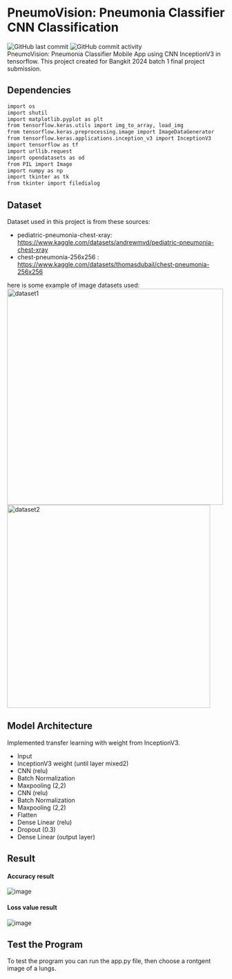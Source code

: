 # PneumoVision: Pneumonia Classifier CNN Classification
![GitHub last commit](https://img.shields.io/github/last-commit/AdnanBayu/PneumoVision-Bangkit-Capstone-ML) ![GitHub commit activity](https://img.shields.io/github/commit-activity/t/AdnanBayu/PneumoVision-Bangkit-Capstone-ML) <br/>
PneumoVision: Pneumonia Classifier Mobile App using CNN InceptionV3 in tensorflow. This project created for Bangkit 2024 batch 1 final project submission.

## Dependencies
```bash
import os
import shutil
import matplotlib.pyplot as plt
from tensorflow.keras.utils import img_to_array, load_img
from tensorflow.keras.preprocessing.image import ImageDataGenerator
from tensorflow.keras.applications.inception_v3 import InceptionV3
import tensorflow as tf
import urllib.request
import opendatasets as od
from PIL import Image
import numpy as np
import tkinter as tk
from tkinter import filedialog
```

## Dataset
Dataset used in this project is from these sources:
- pediatric-pneumonia-chest-xray: https://www.kaggle.com/datasets/andrewmvd/pediatric-pneumonia-chest-xray
- chest-pneumonia-256x256 : https://www.kaggle.com/datasets/thomasdubail/chest-pneumonia-256x256

here is some example of image datasets used: <br/>
<img src="https://github.com/user-attachments/assets/1adb938d-0537-47ab-8be9-08f6239ff29d" alt="dataset1" width="500">
<img src="https://github.com/user-attachments/assets/a26be453-88c1-4fe1-8d9f-3b8cb4d482a1" alt="dataset2" width="470">

## Model Architecture
Implemented transfer learning with weight from InceptionV3.
- Input
- InceptionV3 weight (until layer mixed2)
- CNN (relu)
- Batch Normalization
- Maxpooling (2,2)
- CNN (relu)
- Batch Normalization
- Maxpooling (2,2)
- Flatten
- Dense Linear (relu)
- Dropout (0.3)
- Dense Linear (output layer)

## Result
#### Accuracy result <br/>
![image](https://github.com/user-attachments/assets/7cb5de56-7963-47d0-8ed0-c82c99ba7bd8)

#### Loss value result <br/>
![image](https://github.com/user-attachments/assets/d214f7fc-ebbc-495d-8c13-b48c5a182416)

## Test the Program
To test the program you can run the app.py file, then choose a rontgent image of a lungs.